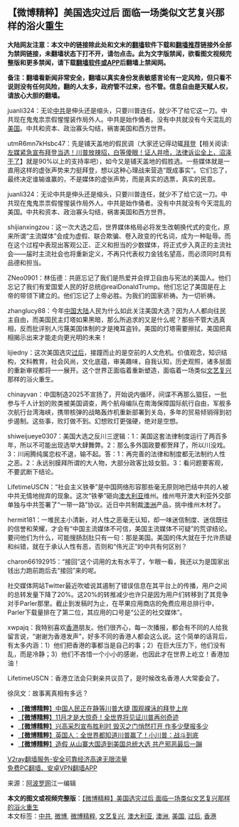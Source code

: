  <h2>【微博精粹】美国选灾过后 面临一场类似文艺复兴那样的浴火重生</h2> <p class="notice"><b>大陆网友注意：本文中的链接除此处和文末的<a href="https://github.com/bannedbook/fanqiang" >翻墙</a>软件下载和<a href="https://github.com/killgcd/justmysocks/blob/master/README.md">翻墙推荐</a>链接外全部为禁网链接，未翻墙状态下打不开，请勿点击。此为文字版禁闻，欲看图文视频完整版和更多禁闻，请下载<a href="https://github.com/bannedbook/fanqiang">翻墙软件或APP</a>后翻墙上禁闻网。</p><p>备注：翻墙看新闻非常安全，翻墙以真实身份发表敏感言论有一定风险，但只看不说则没有任何风险，翻的人太多，政府管不过来，也不管。信息自由是天赋人权，请放心大胆的翻墙。</b></p>  <div class="entry"> <p id="summary">juanli324：无论<a href="https://www.bannedbook.org/bnews/tag/%e4%b8%ad%e5%85%b1/" class="st_tag internal_tag" rel="tag" title="标签 中共 下的日志">中共</a>是伸头还是缩头，只要川普连任，就少不了给它这一刀。中共现在鬼鬼祟祟假惺惺装作局外人。中共是始作俑者。没有中共就没有今天混乱的<a href="https://www.bannedbook.org/bnews/tag/%e7%be%8e%e5%9b%bd/" class="st_tag internal_tag" rel="tag" title="标签 美国 下的日志">美国</a>。中共和资本、政治寡头勾结，祸害美国和西方世界。</p> <p id="conimg"></p> <p>utmR6mn7kHsbc47：先是铺天盖地的假民调（大家还记得动辄<span class='wp_keywordlink'><a href="https://www.bannedbook.org/bnews/comments/20201018/1415809.html" title="“硬盘门”再爆：拿中共华信10％股的“大人物”正是拜登" target="_blank">拜登</a></span>【相关阅读:<a href='https://www.bannedbook.org/bnews/bannedvideo/20201108/1427782.html' target='_blank'>左媒紧急宣布拜登当选！川普放辣招，白等傻眼！证人井喷，法律诉讼全上，沼泽干了</a>】就是90%以上的支持率吧），如今又是铺天盖地的假胜选。一些媒体就是一直用这样的虚张声势来力挺拜登，想以这种心理战来营造“既成事实”。它们忘了，最终决定谁输谁赢的，不是媒体的虚张声势，而是真实的选票，真实的民意。</p> <p>juanli324：无论中共是伸头还是缩头，只要川普连任，就少不了给它这一刀。中共现在鬼鬼祟祟假惺惺装作局外人。中共是始作俑者。没有中共就没有今天混乱的美国。中共和资本、政治寡头勾结，祸害美国和西方世界。</p> <p></p> <p>shijianxingzou：这一次大选之后，世界媒体格局必将发生改朝换代式的变化，原来所谓“主流媒体”会成为虚假、联合欺骗、卷入政变的代名词，成为一种耻辱。而在这个过程中表现出客观公正、正义和担当的少数媒体，将正式步入真正的主流社会——届时主流社会也将重新定义，不再只代表权力金钱名望高，而必须同时具有品德和担当。</p> <p></p>  <p>ZNeo0901：林伍德：共匪忘记了我们是热爱并会捍卫自由与宪法的美国人。他们忘记了我们有爱国爱人民的好总统@realDonaldTrump。他们忘记了美国是在上帝的带领下建立的。他们忘记了上帝必胜。为我们的国家祈祷。为一切祈祷。</p> <p>zhanglucy88：今年<span class='wp_keywordlink_affiliate'><a href="https://www.bannedbook.org/" title="中国" target="_blank">中国</a></span><span class='wp_keywordlink_affiliate'><a href="https://www.bannedbook.org/" title="大陆" target="_blank">大陆</a></span>人民为什么如此关注美国大选？因为人人都向往民主自由，而美国民主灯塔如果黑暗，那么所追求的又是什么呢？那些不管大选真相，反而批评别人污蔑美国体制的才是掩耳盗铃。美国的灯塔需要擦拭，美国把真相揭示出来才能走向更光明的未来！</p> <p></p> <p>lijiedny：这次美国选灾<a href="https://www.bannedbook.org/bnews/tag/%E8%BF%87%E5%90%8E/" class="st_tag internal_tag" rel="tag" title="标签 过后 下的日志">过后</a>，接蹱而止的是空前的人文危机。价值观念，知识结构，文科教育，社会风尚，文化底蕴，审美趣味，自我认知，历史观照，诸多层面的重新审视都将一一展开。这个世界正面临着重新塑造，面临着一场类似<a href="https://www.bannedbook.org/bnews/tag/%E6%96%87%E8%89%BA%E5%A4%8D%E5%85%B4/" class="st_tag internal_tag" rel="tag" title="标签 文艺复兴 下的日志">文艺复兴</a>那样的浴火重生。</p> <p></p> <p>chinayvan：中国制造2025不宣扬了，开始说内循环，间谍不再那么猖狂，一批参与千人计划的败类被美国调查，两个航母编队在南海保障国际航行自由，军舰多次航行台湾海峡，携带核弹的战略轰炸机重新部署到关岛，多年的贸易倾销得到初步遏制。这些事，败灯做不到。幻想败灯更强硬，绝对是空想。</p> <p>shiweijueye0307：美国大选之反川三逻辑：1：美国这套法律制度运行了两百多年，所以不可能出现选举大肆舞弊。2：那么多外国政要都贺拜了，所以川没戏。3：川闹腾纯属恋权不退，输不起。答：1：再完善的法律和制度都无法制约人性之恶。2：永远别膜拜所谓的大人物，大部分政客比妓女脏。3：看问题要客观，不要武断下结论。</p>  <p></p> <p>LifetimeUSCN：“社会主义铁拳”是中国网络形容那些毫无原则地巴结中共的人被中共无情地抛弃的现象。这次“铁拳”砸向<a href="https://www.bannedbook.org/bnews/tag/%e6%be%b3%e5%a4%a7%e5%88%a9%e4%ba%9a/" class="st_tag internal_tag" rel="tag" title="标签 澳大利亚 下的日志">澳大利亚</a>维州。维州甩开澳大利亚外交部单独与中共签署了“一带一路”协议。近日中共制裁<a href="https://www.bannedbook.org/bnews/tag/%e6%be%b3%e6%b4%b2/" class="st_tag internal_tag" rel="tag" title="标签 澳洲 下的日志">澳洲</a>产品，挑中维州木材了。</p> <p>hermit181：一堆民主小清新，对人性之恶毫无认知，却一味迷信制度、迷信既往的信誉和荣耀，才会有“中国主流媒体不可信，美国主流媒体不可疑”的荒谬结论。要问他们为什么，可能搜肠刮肚只有一句：那是美国。美国的伟大就在于允许质疑和纠错，就在于承认人性有恶，否则和“伟光正”的中共有何区别？</p> <p></p> <p>charon66192915：“接回”这个词用的太有水平了，乍眼一看，我还以为是国家出钱出力跑前跑后去“接回”来的呢。</p> <p></p> <p>社交媒体网站Twitter最近吹嘘说其遏制了错误信息在其平台上的传播，用户之间的总转发量下降了20%。这20%的转推减少也许只是因为用户们转移到了其竞争对手Parler那里。截止到发稿时为止，在苹果应用商店的免费应用总排行中，Parler下载量排在了第二位，其应用的口号是“公正的社交媒体”。</p>  <p></p> <p>xwpajq：我特别喜欢<a href="https://www.bannedbook.org/bnews/tag/%e9%a6%99%e6%b8%af/" class="st_tag internal_tag" rel="tag" title="标签 香港 下的日志">香港</a>朋友。他们很齐心，每一次播报，都会有不同的人给我留言说，“谢谢为香港发声”，好多不同的香港人都会这么说。这个简单的话背后，有太多内涵：1）他们把香港的事都当是自己的事；2）在巨大压力下，他们没有乱，而是冷静；3）他们不吝惜一个小小的感谢，也因此才在世界上屹立！香港加油！</p> <p></p> <p>LifetimeUSCN：香港立法会只剩亲共议员了，是时候改名香港人大常委会了。</p> <p></p> <p>徐凤文：故事离真相有多远？</p> <ul class='op-related-articles' title='相关阅读'> <li><a href='https://www.bannedbook.org/bnews/comments/20201113/1430385.html' target='_blank'>【<b>微博精粹</b>】中国人民正在静等川普大捷 围观裸泳的拜登上岸</a></li> <li><a href='https://www.bannedbook.org/bnews/comments/20201111/1429257.html' target='_blank'>【<b>微博精粹</b>】11月才是大惊奇！全世界将见证川普再创奇迹</a></li> <li><a href='https://www.bannedbook.org/bnews/comments/20201110/1428764.html' target='_blank'>【<b>微博精粹</b>】兴高采烈宣布胜利时 毁灭之门悄然打开 作多少孽报多少</a></li> <li><a href='https://www.bannedbook.org/bnews/comments/20201109/1428177.html' target='_blank'>【<b>微博精粹</b>】英国人：全世界都知道川普赢了！小川普：战斗到底</a></li> <li><a href='https://www.bannedbook.org/bnews/comments/20201106/1426749.html' target='_blank'>【<b>微博精粹</b>】造假 从山寨大国造到美国总统大选 共产邪恶最后一蹦</a></li> </ul> <p class="texttj"> <a href="https://www.bannedbook.org/forum23/topic22702.html" target="_blank">V2ray翻墙服务-安全可靠经济高速无限流量</a><br/> <a href="https://github.com/bannedbook/fanqiang/wiki/%E7%A6%81%E9%97%BB%E7%BD%91%E5%AE%89%E5%8D%93%E7%BF%BB%E5%A2%99%E6%96%B0%E9%97%BBAPP" target="_blank">免费PC翻墙、安卓VPN翻墙APP</a></p><p> 来源：<a href="https://www.aboluowang.com/2020/1115/1523549.html" target="_blank">阿波罗网</a>江一编辑 </p> <a name='sharetosocial'></a>       <div><b>本文的图文或视频完整版</b>：<a href='https://www.bannedbook.org/bnews/comments/20201115/1431346.html'>【微博精粹】美国选灾过后 面临一场类似文艺复兴那样的浴火重生</a></div>  </div><!--END ENTRY--> <div class="postfooter"> <div>本文标签：<a href="https://www.bannedbook.org/bnews/tag/%e4%b8%ad%e5%85%b1/" rel="tag">中共</a>, <a href="https://www.bannedbook.org/bnews/tag/%e5%be%ae%e5%8d%9a/" rel="tag">微博</a>, <a href="https://www.bannedbook.org/bnews/tag/%e5%be%ae%e5%8d%9a%e7%b2%be%e7%b2%b9/" rel="tag">微博精粹</a>, <a href="https://www.bannedbook.org/bnews/tag/%E6%96%87%E8%89%BA%E5%A4%8D%E5%85%B4/" rel="tag">文艺复兴</a>, <a href="https://www.bannedbook.org/bnews/tag/%e6%be%b3%e5%a4%a7%e5%88%a9%e4%ba%9a/" rel="tag">澳大利亚</a>, <a href="https://www.bannedbook.org/bnews/tag/%e6%be%b3%e6%b4%b2/" rel="tag">澳洲</a>, <a href="https://www.bannedbook.org/bnews/tag/%e7%be%8e%e5%9b%bd/" rel="tag">美国</a>, <a href="https://www.bannedbook.org/bnews/tag/%E8%BF%87%E5%90%8E/" rel="tag">过后</a>, <a href="https://www.bannedbook.org/bnews/tag/%e9%a6%99%e6%b8%af/" rel="tag">香港</a></div>  </div><!--END POSTFOOTER--> 